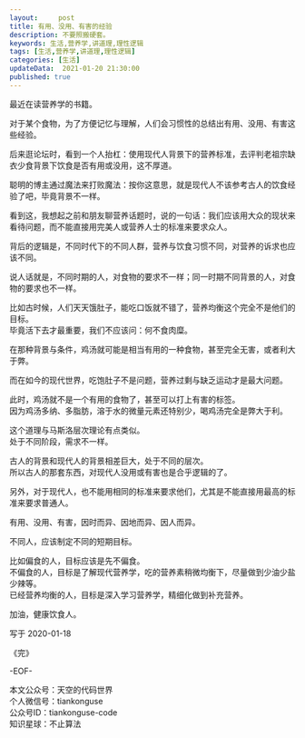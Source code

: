 ```yaml
---   
layout:     post  
title: 有用、没用、有害的经验   
description: 不要照搬硬套。   
keywords: 生活,营养学,讲道理,理性逻辑
tags: [生活,营养学,讲道理,理性逻辑]    
categories: [生活]  
updateData:  2021-01-20 21:30:00  
published: true  
---  
```



最近在读营养学的书籍。  


对于某个食物，为了方便记忆与理解，人们会习惯性的总结出有用、没用、有害这些经验。  


后来逛论坛时，看到一个人抬杠：使用现代人背景下的营养标准，去评判老祖宗缺衣少食背景下饮食是否有用或没用，这不厚道。  


聪明的博主通过魔法来打败魔法：按你这意思，就是现代人不该参考古人的饮食经验了吧，毕竟背景不一样。  


看到这，我想起之前和朋友聊营养话题时，说的一句话：我们应该用大众的现状来看待问题，而不能直接用完美人或营养人士的标准来要求众人。  


背后的逻辑是，不同时代下的不同人群，营养与饮食习惯不同，对营养的诉求也应该不同。  


说人话就是，不同时期的人，对食物的要求不一样；同一时期不同背景的人，对食物的要求也不一样。  


比如古时候，人们天天饿肚子，能吃口饭就不错了，营养均衡这个完全不是他们的目标。  
毕竟活下去才最重要，我们不应该问：何不食肉糜。  


在那种背景与条件，鸡汤就可能是相当有用的一种食物，甚至完全无害，或者利大于弊。  


而在如今的现代世界，吃饱肚子不是问题，营养过剩与缺乏运动才是最大问题。  


此时，鸡汤就不是一个有用的食物了，甚至可以打上有害的标签。  
因为鸡汤多纳、多脂肪，溶于水的微量元素还特别少，喝鸡汤完全是弊大于利。  


这个道理与马斯洛层次理论有点类似。  
处于不同阶段，需求不一样。  


古人的背景和现代人的背景相差巨大，处于不同的层次。  
所以古人的那套东西，对现代人没用或有害也是合乎逻辑的了。


另外，对于现代人，也不能用相同的标准来要求他们，尤其是不能直接用最高的标准来要求普通人。  


有用、没用、有害，因时而异、因地而异、因人而异。  


不同人，应该制定不同的短期目标。  


比如偏食的人，目标应该是先不偏食。  
不偏食的人，目标是了解现代营养学，吃的营养素稍微均衡下，尽量做到少油少盐少辣等。  
已经营养均衡的人，目标是深入学习营养学，精细化做到补充营养。  



加油，健康饮食人。  


写于 2020-01-18

《完》  


-EOF-  



本文公众号：天空的代码世界  
个人微信号：tiankonguse  
公众号ID：tiankonguse-code  
知识星球：不止算法  

